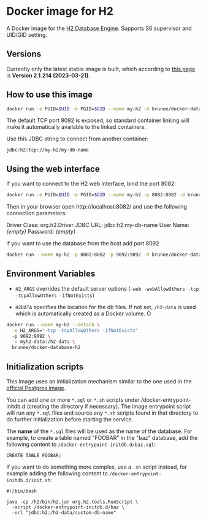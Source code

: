 # Docker image for H2

A Docker image for the [H2 Database Engine](http://www.h2database.com/).
Supports S6 supervisor and UID/GID setting.

## Versions

Currently only the latest stable image is built, which according to
[this page](http://www.h2database.com/html/download.html) is
**Version 2.1.214 (2023-03-21)**.

## How to use this image

```sh
docker run -e PUID=$UID -e PGID=$GID --name my-h2 -d brunoe/docker-database-h2
```

The default TCP port 9092 is exposed, so standard container linking will make it
automatically available to the linked containers.

Use this JDBC string to connect from another container:

```
jdbc:h2:tcp://my-h2/my-db-name
```

## Using the web interface

If you want to connect to the H2 web interface, bind the port 8082:

```sh
docker run -e PUID=$UID -e PGID=$GID --name my-h2 -p 8082:8082 -d brunoe/docker-database-h2
```

Then in your browser open http://localhost:8082/ and use the following
connection parameters:

Driver Class: org.h2.Driver
JDBC URL: jdbc:h2:my-db-name
User Name: _(empty)_
Password: _(empty)_

if you want to use the database from the host add port 8092

```sh
docker run --name my-h2 -p 8082:8082 -p 9092:9092 -d brunoe/docker-database-h2
```

## Environment Variables

* `H2_ARGS` overrides the default server options 
(`-web -webAllowOthers -tcp -tcpAllowOthers -ifNotExists`)

* `H2DATA` specifies the location for the db files. If not set, `/h2-data` is used
which is automatically created as a Docker volume.
Ò
```sh
docker run --name my-h2 --detach \
  -e H2_ARGS="-tcp -tcpAllowOthers -ifNotExists"
  -p 9092:9092 \
  -v myh2-data:/h2-data \
  brunoe/docker-database-h2
```

## Initialization scripts

This image uses an initialization mechanism similar to the one used in the
[official Postgres image](https://hub.docker.com/_/postgres/).

You can add one or more `*.sql` or `*.sh` scripts under
/docker-entrypoint-initdb.d (creating the directory if necessary). The image
entrypoint script will run any `*.sql` files and source any `*.sh` scripts found
in that directory to do further initialization before starting the service.

The **name** of the `*.sql` files will be used as the name of the database. For
example, to create a table named "FOOBAR" in the "baz" database, add the
following content to `/docker-entrypoint-initdb.d/baz.sql`:

```
CREATE TABLE FOOBAR;
```

If you want to do something more complex, use a `.sh` script instead, for
example adding the following content to `/docker-entrypoint-initdb.d/init.sh`:

```
#!/bin/bash

java -cp /h2/bin/h2.jar org.h2.tools.RunScript \
  -script /docker-entrypoint-initdb.d/baz \
  -url "jdbc:h2:/h2-data/custom-db-name"
```
